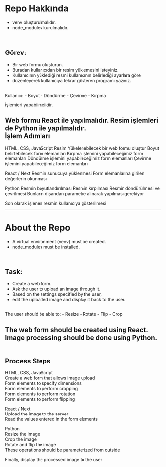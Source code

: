 # Repo Hakkında
- venv oluşturulmalıdır.
- node_modules kurulmalıdır.
<br>

## Görev:
- Bir web formu oluşturun.
- Buradan kullanıcıdan bir resim yüklemesini isteyiniz.
- Kullanıcının yüklediği resmi kullanıcının belirlediği ayarlara göre
- düzenleyerek kullanıcıya tekrar gösteren programı yazınız.
<br>
Kullanıcı:
 - Boyut
 - Döndürme
 - Çevirme
 - Kırpma

İşlemleri yapabilmelidir.

Web formu React ile yapılmalıdır.
Resim işlemleri de Python ile yapılmalıdır.
<br>
İşlem Adımları
-----------------
HTML, CSS, JavaScript
    Resim Yükelenebilecek bir web formu oluştur
    Boyut belirtebilecek form elemanları
    Kırpma işlemini yapabileceğimiz form elemanları
    Döndürme işlemini yapabileceğimiz form elemanları
    Çevirme işlemini yapabileceğimiz form elemanları

React / Next
    Resmin sunucuya yüklenmesi
    Form elemanlarına girilen değerlerin okunması
   
Python
    Resmin boyutlandırılması
    Resmin kırpılması
    Resmin döndürülmesi ve çevrilmesi
    Bunların dışarıdan parametre alınarak yapılması gerekiyor

Son olarak işlenen resmin kullanıcıya gösterilmesi

<hr>

# About the Repo  
- A virtual environment (venv) must be created.  
- node_modules must be installed.  
<br>

## Task:  
- Create a web form.  
- Ask the user to upload an image through it.  
- Based on the settings specified by the user,  
- edit the uploaded image and display it back to the user.  
<br>  
The user should be able to:  
 - Resize  
 - Rotate  
 - Flip  
 - Crop  

The web form should be created using React.  
Image processing should be done using Python.  
<br>  
Process Steps  
-----------------  
HTML, CSS, JavaScript  
    Create a web form that allows image upload  
    Form elements to specify dimensions  
    Form elements to perform cropping  
    Form elements to perform rotation  
    Form elements to perform flipping  

React / Next  
    Upload the image to the server  
    Read the values entered in the form elements  

Python  
    Resize the image  
    Crop the image  
    Rotate and flip the image  
    These operations should be parameterized from outside  

Finally, display the processed image to the user  
